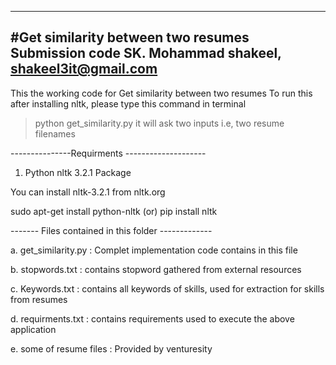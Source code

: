 -----------------------------------------------------------------
#Get similarity between two resumes 
Submission code
               SK. Mohammad shakeel, shakeel3it@gmail.com
-----------------------------------------------------------------

This the working code for Get similarity between two resumes
To run this after installing nltk, please type this command in terminal
>	python get_similarity.py
it will ask two inputs i.e, two resume filenames

---------------Requirments --------------------

1. Python nltk 3.2.1 Package

You can install nltk-3.2.1 from nltk.org

sudo apt-get install python-nltk	(or)	pip install nltk

------- Files contained in this folder -------------

a. get_similarity.py :
	Complet implementation code contains in this file

b. stopwords.txt :
	contains stopword gathered from external resources

c. Keywords.txt :
	contains all keywords of skills, used for extraction for skills from resumes

d. requirments.txt :
	contains requirements used to execute the above application

e. some of resume files :
	Provided by venturesity

